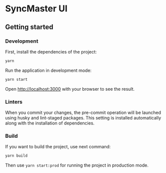 # SyncMaster UI

## Getting started

### Development

First, install the dependencies of the project:

```bash
yarn
```

Run the application in development mode:
```bash
yarn start
```
Open [http://localhost:3000](http://localhost:3000) with your browser to see the result.

### Linters

When you commit your changes, the pre-commit operation will be launched using husky and lint-staged packages. This setting is installed automatically along with the installation of dependencies.

### Build

If you want to build the project, use next command:
```bash
yarn build
```
Then use `yarn start:prod` for running the project in production mode.
